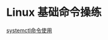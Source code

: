 # Linux  基础命令操练

[systemctl命令使用](https://github.com/dennisQz/linux_study/blob/master/systemctl.md "centos7 systemctl命令使用")
